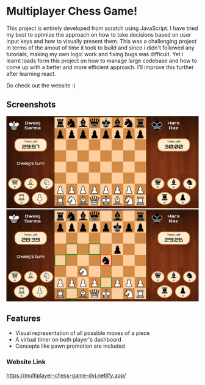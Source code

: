 # Multiplayer Chess Game!
This project is entirely developed from scratch using JavaScript. I have tried my best to optmize the approach on how to take decisions based on user input keys and how to visually present them. This was a challenging project in terms of the amout of time it took to build and since i didn't followed any tutorials, making my own logic work and fixing bugs was difficult. Yet i learnt loads form this project on how to manage large codebase and how to come up with a better and more efficient approach. I'll improve this further after learning react. 

Do check out the website :) 
## Screenshots

![App Screenshot](/img-src/Screenshot%20from%202023-06-13%2005-06-58.png)
![App Screenshot](/img-src/Screenshot%20from%202023-06-13%2005-08-31.png)



## Features

- Visual representation of all possible moves of a piece
- A virtual timer on both player's dashboard
- Concepts like pawn promotion are included


### Website Link
https://multiplayer-chess-game-dvj.netlify.app/
